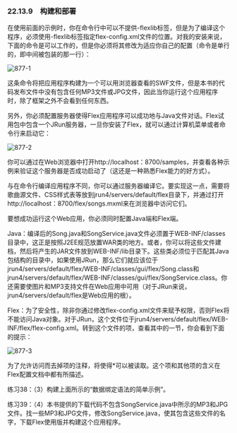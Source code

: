 ### 22.13.9　构建和部署

在使用前面的示例时，你在命令行中可以不提供-flexlib标签，但是为了编译这个程序，必须使用-flexlib标签指定flex-config.xml文件的位置。对我的安装来说，下面的命令是可以工作的，但是你必须将其修改为适应你自己的配置（命令是单行的，即中间被包装的那一行）：

![877-1](../Images/image03908.jpeg)

这条命令将把应用程序构建为一个可以用浏览器查看的SWF文件，但是本书的代码发布文件中没有包含任何MP3文件或JPG文件，因此当你运行这个应用程序时，除了框架之外不会看到任何东西。

另外，你必须配置服务器使得Flex应用程序可以成功地与Java文件对话。Flex试用包中包含一个JRun服务器，一旦你安装了Flex，就可以通过计算机菜单或者命令行来启动它：

![877-2](../Images/image03909.jpeg)

你可以通过在Web浏览器中打开http://localhost：8700/samples，并查看各种示例来验证这个服务器是否成功启动了（这还是一种熟悉Flex能力的好方式）。

与在命令行编译应用程序不同，你可以通过服务器编译它。要实现这一点，需要将歌曲源文件、CSS样式表等放到jrun4/servers/default/flex目录下，并通过打开http://localhost：8700/flex/songs.mxml来在浏览器中访问它们。

要想成功运行这个Web应用，你必须同时配置Java端和Flex端。

Java：编译后的Song.java和SongService.java文件必须置于WEB-INF/classes目录中，这正是按照J2EE规范放置WAR类的地方。或者，你可以将这些文件建档，然后将产生的JAR文件放到WEB-INF/lib目录下。这些类必须位于匹配其Java包结构的目录中，如果使用JRun，那么它们就应该位于jrun4/servers/default/flex/WEB-INF/classes/gui/flex/Song.class和jrun4/servers/default/flex/WEB-INF/classes/gui/flex/SongService.class。你还需要使图片和MP3支持文件在Web应用中可用（对于JRun来说，jrun4/servers/default/flex是Web应用的根）。

Flex：为了安全性，除非你通过修改flex-config.xml文件来赋予权限，否则Flex将不能访问Java对象。对于JRun，这个文件位于jrun4/servers/default/flex/WEB-INF/flex/flex-config.xml。转到这个文件的<remote-object>项，查看其中的<whitelist>一节，你会看到下面的提示：

![877-3](../Images/image03910.jpeg)

为了允许访问而去掉<source>项的注释，将使得<source>*</source>可以被读取。这个项和其他项的含义在Flex配置文档中都有所描述。

练习38：（3）构建上面所示的“数据绑定语法的简单示例”。

练习39：（4）本书提供的下载代码不包含SongService.java中所示的MP3和JPG文件。找一些MP3和JPG文件，修改SongService.java，使其包含这些文件的名字，下载Flex使用版并构建这个应用程序。